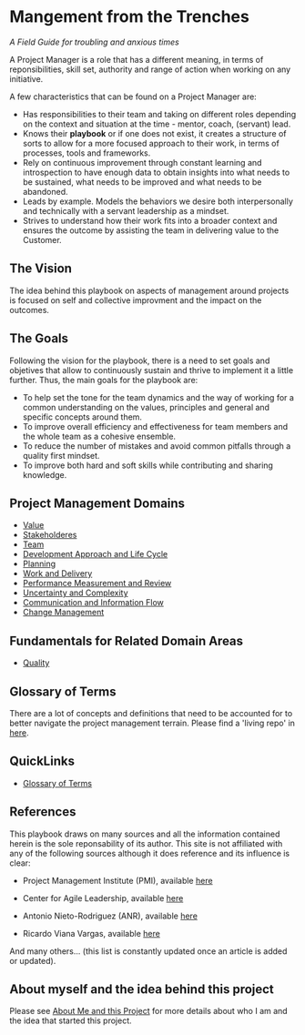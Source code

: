 # Mangement from the Trenches 
*A Field Guide for troubling and anxious times*  


A Project Manager is a role that has a different meaning, in terms of reponsibilities, skill set, authority and range of action when working on any initiative.

A few characteristics that can be found on a Project Manager are:

* Has responsibilities to their team and taking on different roles depending on the context and situation at the time - mentor, coach, (servant) lead.
* Knows their **playbook** or if one does not exist, it creates a structure of sorts to allow for a more focused approach to their work, in terms of processes, tools and frameworks.
* Rely on continuous improvement through constant learning and introspection to have enough data to obtain insights into what needs to be sustained, what needs to be improved and what needs to be abandoned.
* Leads by example. Models the behaviors we desire both interpersonally and technically with a servant leadership as a mindset.
* Strives to understand how their work fits into a broader context and ensures the outcome by assisting the team in delivering value to the Customer.


## The Vision

The idea behind this playbook on aspects of management around projects is focused on self and collective improvment and the impact on the outcomes.


## The Goals

Following the vision for the playbook, there is a need to set goals and objetives that allow to continuously sustain and thrive to implement it a little further. Thus, the main goals for the playbook are:

* To help set the tone for the team dynamics and the way of working for a common understanding on the values, principles and general and specific concepts around them.
* To improve overall efficiency and effectiveness for team members and the whole team as a cohesive ensemble.
* To reduce the number of mistakes and avoid common pitfalls through a quality first mindset.
* To improve both hard and soft skills while contributing and sharing knowledge.


## Project Management Domains

* [Value](value/README.md)
* [Stakeholderes](stakeholders/README.md)
* [Team](team/README.md)
* [Development Approach and Life Cycle](development-approach-lifecycle/README.md)
* [Planning](planning/README.md)
* [Work and Delivery](work-delivery/README.md)
* [Performance Measurement and Review](performance-measurement-review/README.md)
* [Uncertainty and Complexity](uncertainty-complexity/README.md)
* [Communication and Information Flow](communication-info-flow/README.md)
* [Change Management](change-management/README.md)


## Fundamentals for Related Domain Areas

* [Quality](quality/README.md)


## Glossary of Terms

There are a lot of concepts and definitions that need to be accounted for to better navigate the project management terrain.
Please find a 'living repo' in [here](PM-domains.md).


## QuickLinks

* [Glossary of Terms](PM-domains.md)


## References

This playbook draws on many sources and all the information contained herein is the sole reponsability of its author. This site is not affiliated with any of the following sources although it does reference and its influence is clear:
* Project Management Institute (PMI), available [here](http://pmi.org)

* Center for Agile Leadership, available [here](https://centerforagileleadership.com/)

* Antonio Nieto-Rodriguez (ANR), available [here](https://antonionietorodriguez.com/)

* Ricardo Viana Vargas, available [here](https://ricardo-vargas.com/pt/)


And many others... (this list is constantly updated once an article is added or updated).


## About myself and the idea behind this project

Please see [About Me and this Project](AboutMe.md) for more details about who I am and the idea that started this project.
